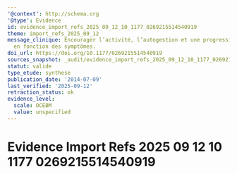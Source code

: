 ```yaml
---
'@context': http://schema.org
'@type': Evidence
id: evidence_import_refs_2025_09_12_10_1177_0269215514540919
theme: import_refs_2025_09_12
message_clinique: Encourager l’activité, l’autogestion et une progression graduée
  en fonction des symptômes.
doi_url: https://doi.org/10.1177/0269215514540919
sources_snapshot: _audit/evidence_import_refs_2025_09_12_10_1177_0269215514540919.json
statut: valide
type_etude: synthese
publication_date: '2014-07-09'
last_verified: '2025-09-12'
retraction_status: ok
evidence_level:
  scale: OCEBM
  value: unspecified
---
```

# Evidence Import Refs 2025 09 12 10 1177 0269215514540919

